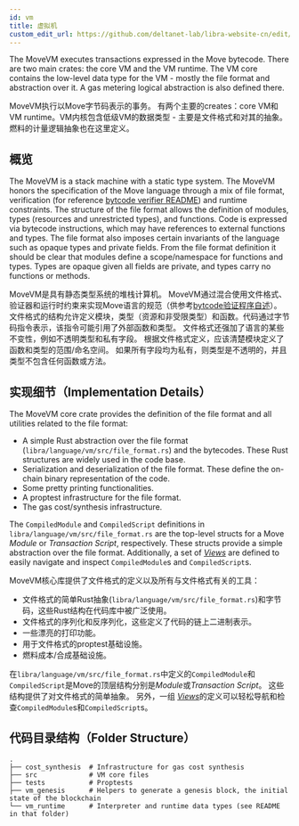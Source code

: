 ```yaml
---
id: vm
title: 虚拟机
custom_edit_url: https://github.com/deltanet-lab/libra-website-cn/edit/master/docs/crates/vm.md
---
```



The MoveVM executes transactions expressed in the Move bytecode. There are
two main crates: the core VM and the VM runtime. The VM core contains the low-level
data type for the VM - mostly the file format and abstraction over it. A gas
metering logical abstraction is also defined there.

MoveVM执行以Move字节码表示的事务。 有两个主要的creates：core VM和VM runtime。VM内核包含低级VM的数据类型 - 主要是文件格式和对其的抽象。燃料的计量逻辑抽象也在这里定义。

## 概览

The MoveVM is a stack machine with a static type system. The MoveVM honors
the specification of the Move language through a mix of file format,
verification (for reference [bytcode verifier README](https://github.com/deltanet-lab/libra-website-cn/blob/master/language/bytecode_verifier/README.md))
and runtime constraints. The structure of the file format allows the
definition of modules, types (resources and unrestricted types), and
functions. Code is expressed via bytecode instructions, which may have
references to external functions and types.  The file format also imposes
certain invariants of the language such as opaque types and private fields.
From the file format definition it should be clear that modules define a
scope/namespace for functions and types. Types are opaque given all fields
are private, and types carry no functions or methods.

MoveVM是具有静态类型系统的堆栈计算机。 MoveVM通过混合使用文件格式、验证器和运行时约束来实现Move语言的规范（供参考[bytcode验证程序自述](https://github.com/deltanet-lab/libra-website-cn/blob/master/language/bytecode_verifier/README.md)）。 文件格式的结构允许定义模块，类型（资源和非受限类型）和函数。代码通过字节码指令表示，该指令可能引用了外部函数和类型。 文件格式还强加了语言的某些不变性，例如不透明类型和私有字段。
根据文件格式定义，应该清楚模块定义了函数和类型的范围/命名空间。 如果所有字段均为私有，则类型是不透明的，并且类型不包含任何函数或方法。

## 实现细节（Implementation Details）

The MoveVM core crate provides the definition of the file format and all
utilities related to the file format:
* A simple Rust abstraction over the file format
  (`libra/language/vm/src/file_format.rs`) and the bytecodes. These Rust
  structures are widely used in the code base.
* Serialization and deserialization of the file format. These define the
  on-chain binary representation of the code.
* Some pretty printing functionalities.
* A proptest infrastructure for the file format.
* The gas cost/synthesis infrastructure.

The `CompiledModule` and `CompiledScript` definitions in
`libra/language/vm/src/file_format.rs` are the top-level structs for a Move
*Module* or *Transaction Script*, respectively. These structs provide a
simple abstraction over the file format. Additionally, a set of
[*Views*](https://github.com/deltanet-lab/libra-website-cn/blob/master/language/vm/src/views.rs) are defined to easily navigate and inspect
`CompiledModule`s and `CompiledScript`s.


MoveVM核心库提供了文件格式的定义以及所有与文件格式有关的工具：
* 文件格式的简单Rust抽象(`libra/language/vm/src/file_format.rs`)和字节码，这些Rust结构在代码库中被广泛使用。
* 文件格式的序列化和反序列化，这些定义了代码的链上二进制表示。
* 一些漂亮的打印功能。
* 用于文件格式的proptest基础设施。
* 燃料成本/合成基础设施。

在`libra/language/vm/src/file_format.rs`中定义的`CompiledModule`和`CompiledScript`是Move的顶层结构分别是*Module*或*Transaction Script*。 这些结构提供了对文件格式的简单抽象。 另外，一组
[*Views*](https://github.com/deltanet-lab/libra-website-cn/blob/master/language/vm/src/views.rs)的定义可以轻松导航和检查`CompiledModule`s和`CompiledScript`s。

## 代码目录结构（Folder Structure）

```
.
├── cost_synthesis  # Infrastructure for gas cost synthesis
├── src             # VM core files
├── tests           # Proptests
├── vm_genesis      # Helpers to generate a genesis block, the initial state of the blockchain
└── vm_runtime      # Interpreter and runtime data types (see README in that folder)
```

